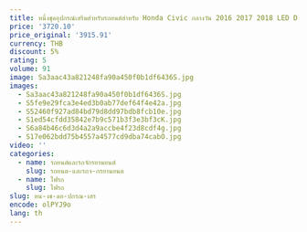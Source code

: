 ```yaml
---
title: หนึ่งชุดอุปกรณ์เสริมสําหรับรถยนต์สําหรับ Honda Civic กลางวัน 2016 2017 2018 LED DRL ไฟหน้าสําหรับ Civic หมอก
price: '3720.10'
price_original: '3915.91'
currency: THB
discount: 5%
rating: 5
volume: 91
image: Sa3aac43a821248fa90a450f0b1df6436S.jpg
images:
  - Sa3aac43a821248fa90a450f0b1df6436S.jpg
  - S5fe9e29fca3e4ed3b0ab77def64f4e42a.jpg
  - S52460f927ad84bd79d8dd97bdb8fcb10e.jpg
  - S1ed54cfdd35842e7b9c571b3f3e3bf3cK.jpg
  - S6a84b46c6d3d4a2a9accbe4f23d8cdf4g.jpg
  - S17e062bdd75b4557a4577cd9dba74cabO.jpg
video: ''
categories:
  - name: รถยนต์และรถจักรยานยนต์
    slug: รถยนต-และรถจ-กรยานยนต
  - name: ไฟรถ
    slug: ไฟรถ
slug: หน-งช-ดอ-ปกรณ-เสร
encode: olPYJ9o
lang: th
---
```

  